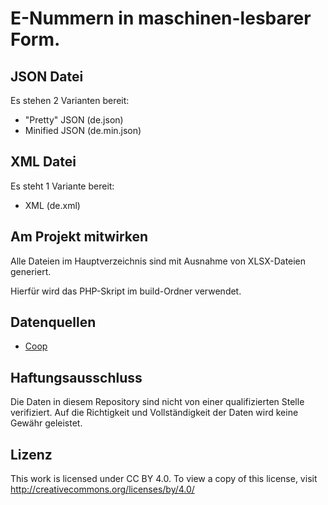 # E-Nummern in maschinen-lesbarer Form.

## JSON Datei

Es stehen 2 Varianten bereit:

- "Pretty" JSON (de.json)
- Minified JSON (de.min.json)

## XML Datei

Es steht 1 Variante bereit:

- XML (de.xml)

## Am Projekt mitwirken

Alle Dateien im Hauptverzeichnis sind mit Ausnahme von XLSX-Dateien generiert.

Hierfür wird das PHP-Skript im build-Ordner verwendet.

## Datenquellen

- [Coop](https://www.coop.ch/content/dam/gesund-essen/_pdf/e-nummern-de.pdf)

## Haftungsausschluss

Die Daten in diesem Repository sind nicht von einer qualifizierten Stelle verifiziert. Auf die Richtigkeit und Vollständigkeit der Daten wird keine Gewähr geleistet.

## Lizenz

This work is licensed under CC BY 4.0. To view a copy of this license, visit http://creativecommons.org/licenses/by/4.0/